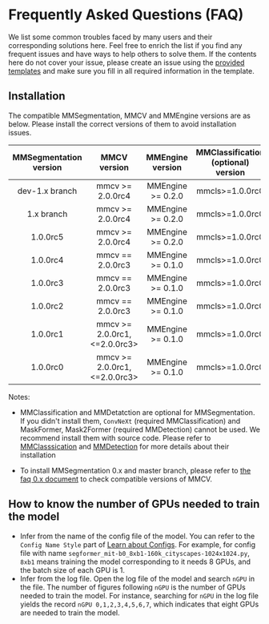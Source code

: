 # Frequently Asked Questions (FAQ)

We list some common troubles faced by many users and their corresponding solutions here. Feel free to enrich the list if you find any frequent issues and have ways to help others to solve them. If the contents here do not cover your issue, please create an issue using the [provided templates](https://github.com/open-mmlab/mmsegmentation/blob/master/.github/ISSUE_TEMPLATE/error-report.md/) and make sure you fill in all required information in the template.

## Installation

The compatible MMSegmentation, MMCV and MMEngine versions are as below. Please install the correct versions of them to avoid installation issues.

| MMSegmentation version |          MMCV version          | MMEngine version  | MMClassification (optional) version | MMDetection (optional) version |
| :--------------------: | :----------------------------: | :---------------: | :---------------------------------: | :----------------------------: |
|     dev-1.x branch     |        mmcv >= 2.0.0rc4        | MMEngine >= 0.2.0 |           mmcls>=1.0.0rc0           |         mmdet>3.0.0rc5         |
|       1.x branch       |        mmcv >= 2.0.0rc4        | MMEngine >= 0.2.0 |           mmcls>=1.0.0rc0           |         mmdet>3.0.0rc5         |
|        1.0.0rc5        |        mmcv >= 2.0.0rc4        | MMEngine >= 0.2.0 |           mmcls>=1.0.0rc0           |         mmdet>3.0.0rc5         |
|        1.0.0rc4        |        mmcv == 2.0.0rc3        | MMEngine >= 0.1.0 |           mmcls>=1.0.0rc0           |  mmdet>=3.0.0rc4, \<=3.0.0rc5  |
|        1.0.0rc3        |        mmcv == 2.0.0rc3        | MMEngine >= 0.1.0 |           mmcls>=1.0.0rc0           |  mmdet>=3.0.0rc4  \<=3.0.0rc5  |
|        1.0.0rc2        |        mmcv == 2.0.0rc3        | MMEngine >= 0.1.0 |           mmcls>=1.0.0rc0           |  mmdet>=3.0.0rc4  \<=3.0.0rc5  |
|        1.0.0rc1        | mmcv >= 2.0.0rc1, \<=2.0.0rc3> | MMEngine >= 0.1.0 |           mmcls>=1.0.0rc0           |          Not required          |
|        1.0.0rc0        | mmcv >= 2.0.0rc1, \<=2.0.0rc3> | MMEngine >= 0.1.0 |           mmcls>=1.0.0rc0           |          Not required          |

Notes:

- MMClassification and MMDetatction are optional for MMSegmentation. If you didn't install them, `ConvNeXt` (required MMClassification) and MaskFormer, Mask2Former (required MMDetection) cannot be used. We recommend install them with source code. Please refer to [MMClasssication](https://github.com/open-mmlab/mmclassification) and [MMDetection](https://github.com/open-mmlab/mmdetection) for more details about their installation

- To install MMSegmentation 0.x and master branch, please refer to [the faq 0.x document](https://mmsegmentation.readthedocs.io/en/latest/faq.html#installation) to check compatible versions of MMCV.

## How to know the number of GPUs needed to train the model

- Infer from the name of the config file of the model. You can refer to the `Config Name Style` part of [Learn about Configs](https://github.com/open-mmlab/mmsegmentation/blob/master/docs/en/tutorials/config.md). For example, for config file with name `segformer_mit-b0_8xb1-160k_cityscapes-1024x1024.py`, `8xb1` means training the model corresponding to it needs 8 GPUs, and the batch size of each GPU is 1.
- Infer from the log file. Open the log file of the model and search `nGPU` in the file. The number of figures following `nGPU` is the number of GPUs needed to train the model. For instance, searching for `nGPU` in the log file yields the record `nGPU 0,1,2,3,4,5,6,7`, which indicates that eight GPUs are needed to train the model.

